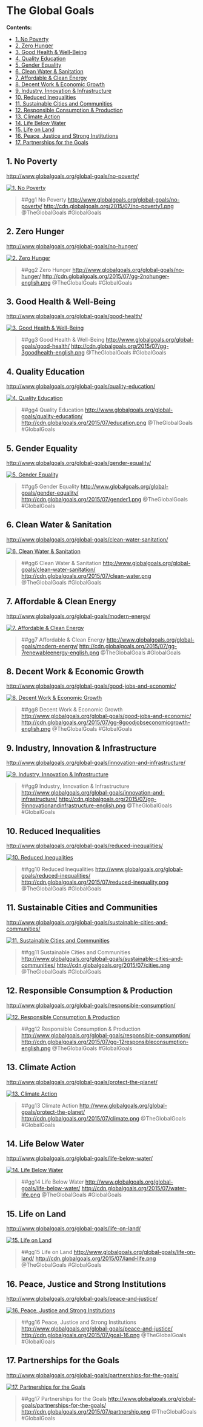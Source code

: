 

# The Global Goals

**Contents:**

* [1. No Poverty](#no-poverty)
* [2. Zero Hunger](#zero-hunger)
* [3. Good Health & Well-Being](#good-health-well-being)
* [4. Quality Education](#quality-education)
* [5. Gender Equality](#gender-equality)
* [6. Clean Water & Sanitation](#clean-water-sanitation)
* [7. Affordable & Clean Energy](#affordable-clean-energy)
* [8. Decent Work & Economic Growth](#decent-work-economic-growth)
* [9. Industry, Innovation & Infrastructure](#industry-innovation-infrastructure)
* [10. Reduced Inequalities](#reduced-inequalities)
* [11. Sustainable Cities and Communities](#sustainable-cities-and-communities)
* [12. Responsible Consumption & Production](#responsible-consumption-production)
* [13. Climate Action](#climate-action)
* [14. Life Below Water](#life-below-water)
* [15. Life on Land](#life-on-land)
* [16. Peace, Justice and Strong Institutions](#peace-justice-and-strong-institutions)
* [17. Partnerships for the Goals](#partnerships-for-the-goals)


## 1. No Poverty
http://www.globalgoals.org/global-goals/no-poverty/

[![1. No Poverty](http://cdn.globalgoals.org/2015/07/no-poverty1.png)](http://www.globalgoals.org/global-goals/no-poverty/)

> ##gg1 No Poverty http://www.globalgoals.org/global-goals/no-poverty/ http://cdn.globalgoals.org/2015/07/no-poverty1.png @TheGlobalGoals #GlobalGoals


## 2. Zero Hunger
http://www.globalgoals.org/global-goals/no-hunger/

[![2. Zero Hunger](http://cdn.globalgoals.org/2015/07/gg-2nohunger-english.png)](http://www.globalgoals.org/global-goals/no-hunger/)

> ##gg2 Zero Hunger http://www.globalgoals.org/global-goals/no-hunger/ http://cdn.globalgoals.org/2015/07/gg-2nohunger-english.png @TheGlobalGoals #GlobalGoals


## 3. Good Health & Well-Being
http://www.globalgoals.org/global-goals/good-health/

[![3. Good Health & Well-Being](http://cdn.globalgoals.org/2015/07/gg-3goodhealth-english.png)](http://www.globalgoals.org/global-goals/good-health/)

> ##gg3 Good Health & Well-Being http://www.globalgoals.org/global-goals/good-health/ http://cdn.globalgoals.org/2015/07/gg-3goodhealth-english.png @TheGlobalGoals #GlobalGoals


## 4. Quality Education
http://www.globalgoals.org/global-goals/quality-education/

[![4. Quality Education](http://cdn.globalgoals.org/2015/07/education.png)](http://www.globalgoals.org/global-goals/quality-education/)

> ##gg4 Quality Education http://www.globalgoals.org/global-goals/quality-education/ http://cdn.globalgoals.org/2015/07/education.png @TheGlobalGoals #GlobalGoals


## 5. Gender Equality
http://www.globalgoals.org/global-goals/gender-equality/

[![5. Gender Equality](http://cdn.globalgoals.org/2015/07/gender1.png)](http://www.globalgoals.org/global-goals/gender-equality/)

> ##gg5 Gender Equality http://www.globalgoals.org/global-goals/gender-equality/ http://cdn.globalgoals.org/2015/07/gender1.png @TheGlobalGoals #GlobalGoals


## 6. Clean Water & Sanitation
http://www.globalgoals.org/global-goals/clean-water-sanitation/

[![6. Clean Water & Sanitation](http://cdn.globalgoals.org/2015/07/clean-water.png)](http://www.globalgoals.org/global-goals/clean-water-sanitation/)

> ##gg6 Clean Water & Sanitation http://www.globalgoals.org/global-goals/clean-water-sanitation/ http://cdn.globalgoals.org/2015/07/clean-water.png @TheGlobalGoals #GlobalGoals


## 7. Affordable & Clean Energy
http://www.globalgoals.org/global-goals/modern-energy/

[![7. Affordable & Clean Energy](http://cdn.globalgoals.org/2015/07/gg-7renewableenergy-english.png)](http://www.globalgoals.org/global-goals/modern-energy/)

> ##gg7 Affordable & Clean Energy http://www.globalgoals.org/global-goals/modern-energy/ http://cdn.globalgoals.org/2015/07/gg-7renewableenergy-english.png @TheGlobalGoals #GlobalGoals


## 8. Decent Work & Economic Growth
http://www.globalgoals.org/global-goals/good-jobs-and-economic/

[![8. Decent Work & Economic Growth](http://cdn.globalgoals.org/2015/07/gg-8goodjobseconomicgrowth-english.png)](http://www.globalgoals.org/global-goals/good-jobs-and-economic/)

> ##gg8 Decent Work & Economic Growth http://www.globalgoals.org/global-goals/good-jobs-and-economic/ http://cdn.globalgoals.org/2015/07/gg-8goodjobseconomicgrowth-english.png @TheGlobalGoals #GlobalGoals


## 9. Industry, Innovation & Infrastructure
http://www.globalgoals.org/global-goals/innovation-and-infrastructure/

[![9. Industry, Innovation & Infrastructure](http://cdn.globalgoals.org/2015/07/gg-9innovationandinfrastructure-english.png)](http://www.globalgoals.org/global-goals/innovation-and-infrastructure/)

> ##gg9 Industry, Innovation & Infrastructure http://www.globalgoals.org/global-goals/innovation-and-infrastructure/ http://cdn.globalgoals.org/2015/07/gg-9innovationandinfrastructure-english.png @TheGlobalGoals #GlobalGoals


## 10. Reduced Inequalities
http://www.globalgoals.org/global-goals/reduced-inequalities/

[![10. Reduced Inequalities](http://cdn.globalgoals.org/2015/07/reduced-inequality.png)](http://www.globalgoals.org/global-goals/reduced-inequalities/)

> ##gg10 Reduced Inequalities http://www.globalgoals.org/global-goals/reduced-inequalities/ http://cdn.globalgoals.org/2015/07/reduced-inequality.png @TheGlobalGoals #GlobalGoals


## 11. Sustainable Cities and Communities
http://www.globalgoals.org/global-goals/sustainable-cities-and-communities/

[![11. Sustainable Cities and Communities](http://cdn.globalgoals.org/2015/07/cities.png)](http://www.globalgoals.org/global-goals/sustainable-cities-and-communities/)

> ##gg11 Sustainable Cities and Communities http://www.globalgoals.org/global-goals/sustainable-cities-and-communities/ http://cdn.globalgoals.org/2015/07/cities.png @TheGlobalGoals #GlobalGoals


## 12. Responsible Consumption & Production
http://www.globalgoals.org/global-goals/responsible-consumption/

[![12. Responsible Consumption & Production](http://cdn.globalgoals.org/2015/07/gg-12responsibleconsumption-english.png)](http://www.globalgoals.org/global-goals/responsible-consumption/)

> ##gg12 Responsible Consumption & Production http://www.globalgoals.org/global-goals/responsible-consumption/ http://cdn.globalgoals.org/2015/07/gg-12responsibleconsumption-english.png @TheGlobalGoals #GlobalGoals


## 13. Climate Action
http://www.globalgoals.org/global-goals/protect-the-planet/

[![13. Climate Action](http://cdn.globalgoals.org/2015/07/climate.png)](http://www.globalgoals.org/global-goals/protect-the-planet/)

> ##gg13 Climate Action http://www.globalgoals.org/global-goals/protect-the-planet/ http://cdn.globalgoals.org/2015/07/climate.png @TheGlobalGoals #GlobalGoals


## 14. Life Below Water
http://www.globalgoals.org/global-goals/life-below-water/

[![14. Life Below Water](http://cdn.globalgoals.org/2015/07/water-life.png)](http://www.globalgoals.org/global-goals/life-below-water/)

> ##gg14 Life Below Water http://www.globalgoals.org/global-goals/life-below-water/ http://cdn.globalgoals.org/2015/07/water-life.png @TheGlobalGoals #GlobalGoals


## 15. Life on Land
http://www.globalgoals.org/global-goals/life-on-land/

[![15. Life on Land](http://cdn.globalgoals.org/2015/07/land-life.png)](http://www.globalgoals.org/global-goals/life-on-land/)

> ##gg15 Life on Land http://www.globalgoals.org/global-goals/life-on-land/ http://cdn.globalgoals.org/2015/07/land-life.png @TheGlobalGoals #GlobalGoals


## 16. Peace, Justice and Strong Institutions
http://www.globalgoals.org/global-goals/peace-and-justice/

[![16. Peace, Justice and Strong Institutions](http://cdn.globalgoals.org/2015/07/goal-16.png)](http://www.globalgoals.org/global-goals/peace-and-justice/)

> ##gg16 Peace, Justice and Strong Institutions http://www.globalgoals.org/global-goals/peace-and-justice/ http://cdn.globalgoals.org/2015/07/goal-16.png @TheGlobalGoals #GlobalGoals


## 17. Partnerships for the Goals
http://www.globalgoals.org/global-goals/partnerships-for-the-goals/

[![17. Partnerships for the Goals](http://cdn.globalgoals.org/2015/07/partnership.png)](http://www.globalgoals.org/global-goals/partnerships-for-the-goals/)

> ##gg17 Partnerships for the Goals http://www.globalgoals.org/global-goals/partnerships-for-the-goals/ http://cdn.globalgoals.org/2015/07/partnership.png @TheGlobalGoals #GlobalGoals

